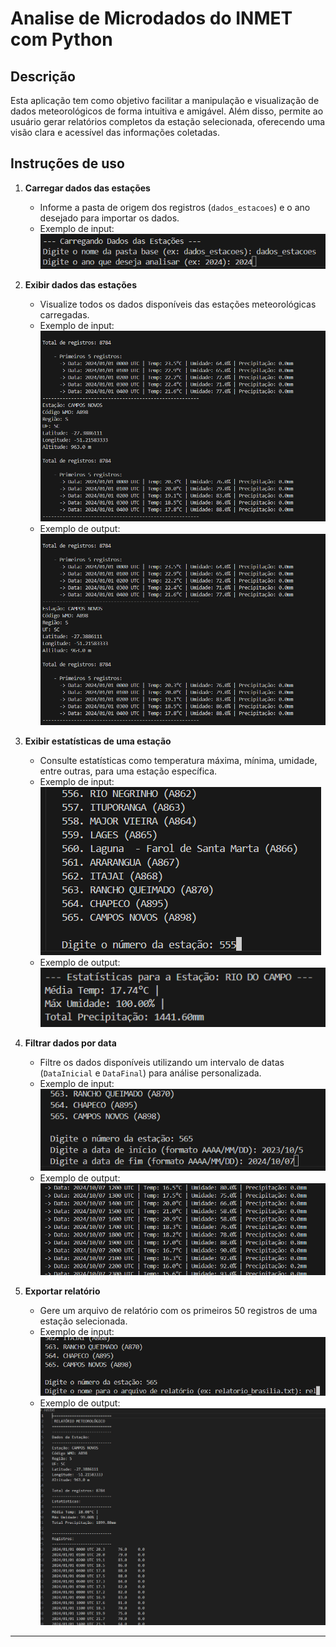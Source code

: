 # Analise de Microdados do INMET com Python

## Descrição
  Esta aplicação tem como objetivo facilitar a manipulação e visualização de dados meteorológicos de forma intuitiva e amigável. Além disso, permite ao usuário gerar relatórios completos da estação selecionada, oferecendo uma visão clara e acessível das informações coletadas.

## Instruções de uso

1. **Carregar dados das estações**  
   - Informe a pasta de origem dos registros (`dados_estacoes`) e o ano desejado para importar os dados.
   - Exemplo de input:  
     ![Exemplo Carregar Dados](PrintsDocs/ExCarregarDados.png)

2. **Exibir dados das estações**  
   - Visualize todos os dados disponíveis das estações meteorológicas carregadas.
   - Exemplo de input:  
     ![Exemplo Exibir Estações](PrintsDocs/ExOUExibirEstacoes.png)
   - Exemplo de output:  
     ![Exemplo Exibir Estações](PrintsDocs/ExOUExibirEstacoes.png)

3. **Exibir estatísticas de uma estação**  
   - Consulte estatísticas como temperatura máxima, mínima, umidade, entre outras, para uma estação específica.
   - Exemplo de input:  
     ![Exemplo Estatísticas](PrintsDocs/ExINExibirEstatisticas.png)
   - Exemplo de output:  
     ![Exemplo Estatísticas](PrintsDocs/ExOUExibirEstatisticas.png)

4. **Filtrar dados por data**  
   - Filtre os dados disponíveis utilizando um intervalo de datas (`DataInicial` e `DataFinal`) para análise personalizada.
   - Exemplo de input:  
     ![Exemplo Filtrar por Data](PrintsDocs/ExINFiltrarPorData.png)
   - Exemplo de output:  
     ![Exemplo Filtrar por Data](PrintsDocs/ExOUFiltrarPorData.png)

5. **Exportar relatório**  
   - Gere um arquivo de relatório com os primeiros 50 registros de uma estação selecionada.
   - Exemplo de input:  
     ![Exemplo Exportar Relatório](PrintsDocs/ExINRelatorio.png)
   - Exemplo de output:  
     ![Exemplo Exportar Relatório](PrintsDocs/ExOURelatorio.png)

---
